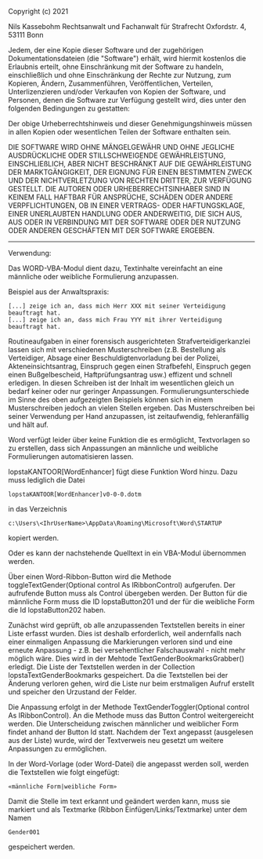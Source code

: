 Copyright (c) 2021

Nils Kassebohm
Rechtsanwalt und Fachanwalt für Strafrecht
Oxfordstr. 4, 53111 Bonn

Jedem, der eine Kopie dieser Software und der zugehörigen Dokumentationsdateien (die "Software") erhält, wird hiermit kostenlos die Erlaubnis erteilt, ohne Einschränkung mit der Software zu handeln, einschließlich und ohne Einschränkung der Rechte zur Nutzung, zum Kopieren, Ändern, Zusammenführen, Veröffentlichen, Verteilen, Unterlizenzieren und/oder Verkaufen von Kopien der Software, und Personen, denen die Software zur Verfügung gestellt wird, dies unter den folgenden Bedingungen zu gestatten:

Der obige Urheberrechtshinweis und dieser Genehmigungshinweis müssen in allen Kopien oder wesentlichen Teilen der Software enthalten sein.

DIE SOFTWARE WIRD OHNE MÄNGELGEWÄHR UND OHNE JEGLICHE AUSDRÜCKLICHE ODER STILLSCHWEIGENDE GEWÄHRLEISTUNG, EINSCHLIEßLICH, ABER NICHT BESCHRÄNKT AUF DIE GEWÄHRLEISTUNG DER MARKTGÄNGIGKEIT, DER EIGNUNG FÜR EINEN BESTIMMTEN ZWECK UND DER NICHTVERLETZUNG VON RECHTEN DRITTER, ZUR VERFÜGUNG GESTELLT. DIE AUTOREN ODER URHEBERRECHTSINHABER SIND IN KEINEM FALL HAFTBAR FÜR ANSPRÜCHE, SCHÄDEN ODER ANDERE VERPFLICHTUNGEN, OB IN EINER VERTRAGS- ODER HAFTUNGSKLAGE, EINER UNERLAUBTEN HANDLUNG ODER ANDERWEITIG, DIE SICH AUS, AUS ODER IN VERBINDUNG MIT DER SOFTWARE ODER DER NUTZUNG ODER ANDEREN GESCHÄFTEN MIT DER SOFTWARE ERGEBEN.

---

Verwendung:

Das WORD-VBA-Modul dient dazu, Textinhalte vereinfacht an eine männliche oder weibliche Formulierung anzupassen.

Beispiel aus der Anwaltspraxis:

    [...] zeige ich an, dass mich Herr XXX mit seiner Verteidigung beauftragt hat.
    [...] zeige ich an, dass mich Frau YYY mit ihrer Verteidigung beauftragt hat.

Routineaufgaben in einer forensisch ausgerichteten Strafverteidigerkanzlei lassen sich mit verschiedenen Musterschreiben (z.B. Bestellung als Verteidiger, Absage einer Beschuldigtenvorladung bei der Polizei, Akteneinsichtsantrag, Einspruch gegen einen Strafbefehl, Einspruch gegen einen Bußgelbescheid, Haftprüfungsantrag usw.) effizent und schnell erledigen. In diesen Schreiben ist der Inhalt im wesentlichen gleich un bedarf keiner oder nur geringer Anpassungen. Formulierungsunterschiede im Sinne des oben aufgezeigten Beispiels können sich in einem Musterschreiben jedoch an vielen Stellen ergeben. Das Musterschreiben bei seiner Verwendung per Hand anzupassen, ist zeitaufwendig, fehleranfällig und hält auf.

Word verfügt leider über keine Funktion die es ermöglicht, Textvorlagen so zu erstellen, dass sich Anpassungen an männliche und weibliche Formulierungen automatisieren lassen.

lopstaKANTOOR[WordEnhancer] fügt diese Funktion Word hinzu. Dazu muss lediglich die Datei 
    
    lopstaKANTOOR[WordEnhancer]v0-0-0.dotm 

in das Verzeichnis

    c:\Users\<IhrUserName>\AppData\Roaming\Microsoft\Word\STARTUP
    
kopiert werden.

Oder es kann der nachstehende Quelltext in ein VBA-Modul übernommen werden.

Über einen Word-Ribbon-Button wird die Methode toggleTextGender(Optional control As IRibbonControl) aufgerufen. Der aufrufende Button muss als Control übergeben werden. Der Button für die männliche Form muss die ID lopstaButton201 und der für die weibliche Form die Id lopstaButton202 haben.

Zunächst wird geprüft, ob alle anzupassenden Textstellen bereits in einer Liste erfasst wurden. Dies ist deshalb erforderlich, weil andernfalls nach einer einmaligen Anpassung die Markierungen verloren sind und eine erneute Anpassung - z.B. bei versehentlicher Falschauswahl - nicht mehr möglich wäre. Dies wird in der Mehtode TextGenderBookmarksGrabber() erledigt. Die Liste der Textstellen werden in der Collection lopstaTextGenderBookmarks gespeichert. Da die Textstellen bei der Änderung verloren gehen, wird die Liste nur beim erstmaligen Aufruf erstellt und speicher den Urzustand der Felder.

Die Anpassung erfolgt in der Methode TextGenderToggler(Optional control As IRibbonControl). An die Methode muss das Button Control weitergereicht werden. Die Unterscheidung zwischen männlicher und weiblicher Form findet anhand der Button Id statt. Nachdem der Text angepasst (ausgelesen aus der Liste) wurde, wird der Textverweis neu gesetzt um weitere Anpassungen zu ermöglichen.

In der Word-Vorlage (oder Word-Datei) die angepasst werden soll, werden die Textstellen wie folgt eingefügt:

    «männliche Form|weibliche Form»

Damit die Stelle im text erkannt und geändert werden kann, muss sie markiert und als Textmarke (Ribbon Einfügen/Links/Textmarke) unter dem Namen

    Gender001

gespeichert werden.